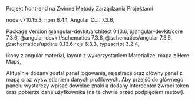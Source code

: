 Projekt front-end na Zwinne Metody Zarządzania Projektami

node v710.15.3, npm 6.4.1, Angular CLI: 7.3.6,

Package Version @angular-devkit/architect 0.13.6,
@angular-devkit/core 7.3.6, @angular-devkit/schematics 7.3.6,
@schematics/angular 7.3.6,
@schematics/update 0.13.6 rxjs 6.3.3, typescript 3.2.4,

ikony z angular material,
layout z wykorzystaniem Materialize,
mapa z Here Maps,

Aktualnie dodany został panel logowania, rejestracji oraz główny panel z mapą oraz wyświetlaniem danych profilowych. Aby przejść do głównego panelu wystarczy wpisać dowolne znaki a dodany Interceptor zwróci token oraz pobierze dane użytkownika (na te chwile przed podpięciem restów).
